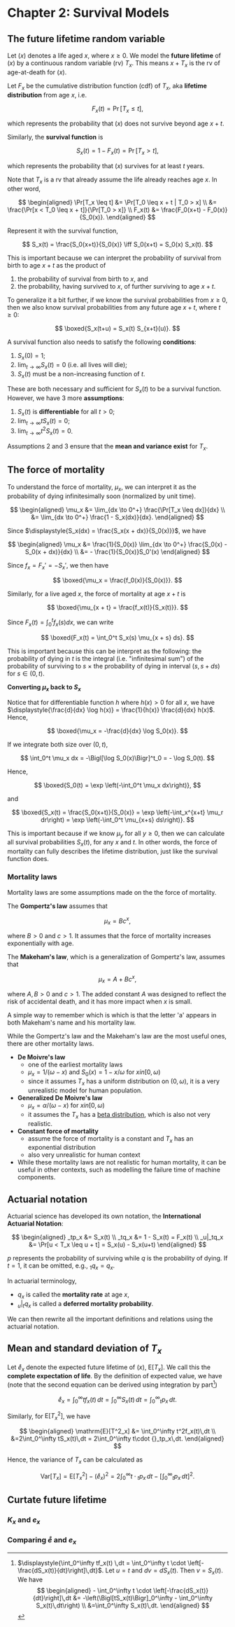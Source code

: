 # Chapter 2: Survival Models

## The future lifetime random variable
Let $(x)$ denotes a life aged $x$, where $x \geq 0$. We model the **future lifetime** of $(x)$ by a continuous random variable (rv) $T_x$. This means $x + T_x$ is the rv of age-at-death for $(x)$.

Let $F_x$ be the cumulative distribution function (cdf) of $T_x$, aka **lifetime distribution** from age $x$, i.e.

$$
  F_x(t) = \Pr[T_x \leq t],
$$

which represents the probability that $(x)$ does not survive beyond age $x + t$.

Similarly, the **survival function** is

$$
  S_x(t) = 1 - F_x(t) = \Pr[T_x > t],
$$

which represents the probability that $(x)$ survives for at least $t$ years.

Note that $T_x$ is a rv that already assume the life already reaches age $x$. In other word,

$$
  \begin{aligned}
    \Pr[T_x \leq t] &= \Pr[T_0 \leq x + t | T_0 > x] \\
    &= \frac{\Pr[x < T_0 \leq x + t]}{\Pr[T_0 > x]} \\
    F_x(t) &= \frac{F_0(x+t) - F_0(x)}{S_0(x)}.
  \end{aligned}
$$

Represent it with the survival function,

$$
    S_x(t) = \frac{S_0(x+t)}{S_0(x)} \iff S_0(x+t) = S_0(x) S_x(t).
$$

This is important because we can interpret the probability of survival from birth to age $x + t$ as the product of
1. the probability of survival from birth to $x$, and 
2. the probability, having survived to $x$, of further surviving to age $x+t$.

To generalize it a bit further, if we know the survival probabilities from $x \geq 0$, then we also know survival probabilities from any future age $x + t$, where $t \geq 0$:

$$
    \boxed{S_x(t+u) = S_x(t) S_{x+t}(u)}.
$$

A survival function also needs to satisfy the following **conditions**:
1. $S_x(0) = 1$;
2. $\lim_{t \to \infty} S_x(t) = 0$ (i.e. all lives will die);
3. $S_x(t)$ must be a non-increasing function of $t$.

These are both necessary and sufficient for $S_x(t)$ to be a survival function. However, we have 3 more **assumptions**:
1. $S_x(t)$ is **differentiable** for all $t > 0$;
2. $\lim_{t \to \infty} t S_x(t) = 0$;
3. $\lim_{t \to \infty} t^2 S_x(t) = 0$.

Assumptions 2 and 3 ensure that the **mean and variance exist** for $T_x$.

## The force of mortality
To understand the force of mortality, $\mu_x$, we can interpret it as the probability of dying infinitesimally soon (normalized by unit time).

$$
  \begin{aligned}
    \mu_x &= \lim_{dx \to 0^+} \frac{\Pr[T_x \leq dx]}{dx} \\
    &= \lim_{dx \to 0^+} \frac{1 - S_x(dx)}{dx}.
  \end{aligned}
$$

Since $\displaystyle{S_x(dx) = \frac{S_x(x + dx)}{S_0(x)}}$, we have

$$
  \begin{aligned}
    \mu_x &= \frac{1}{S_0(x)} \lim_{dx \to 0^+} \frac{S_0(x) - S_0(x + dx)}{dx} \\
    &= - \frac{1}{S_0(x)}S_0'(x)
  \end{aligned}
$$

Since $f_x = F_x' = -S_x'$, we then have

$$
  \boxed{\mu_x = \frac{f_0(x)}{S_0(x)}}.
$$

Similarly, for a live aged $x$, the force of mortality at age $x+t$ is

$$
  \boxed{\mu_{x + t} = \frac{f_x(t)}{S_x(t)}}.
$$

Since $F_x(t) = \int_0^t f_x(s) dx$, we can write

$$
  \boxed{F_x(t) = \int_0^t S_x(s) \mu_{x + s} ds}.
$$

This is important because this can be interpret as the following: the probability of dying in $t$ is the integral (i.e. "infinitesimal sum") of the probability of surviving to $s$ $\times$ the probability of dying in interval $(s, s+ds)$ for $s \in (0, t)$.

**Converting $\mu_x$ back to $S_x$**

Notice that for differentiable function $h$ where $h(x) > 0$ for all $x$, we have $\displaystyle{\frac{d}{dx} \log h(x)} = \frac{1}{h(x)} \frac{d}{dx} h(x)$. Hence,

$$
  \boxed{\mu_x = -\frac{d}{dx} \log S_0(x)}.
$$

If we integrate both size over $(0, t)$,

$$
  \int_0^t \mu_x dx = -\Bigl[\log S_0(x)\Bigr]^t_0 = - \log S_0(t).
$$

Hence,

$$
  \boxed{S_0(t) = \exp \left(-\int_0^t \mu_x dx\right)},
$$

and 

$$
  \boxed{S_x(t) = \frac{S_0(x+t)}{S_0(x)} = \exp \left(-\int_x^{x+t} \mu_r dr\right) = \exp \left(-\int_0^t \mu_{x+s} ds\right)}.
$$

This is important because if we know $\mu_y$ for all $y \geq 0$, then we can calculate all survival probabilities $S_x(t)$, for any $x$ and $t$. 
In other words, the force of mortality can fully describes the lifetime distribution, just like the survival function does.

### Mortality laws

Mortality laws are some assumptions made on the the force of mortality.

The **Gompertz's law** assumes that

$$
  \mu_x = Bc^x,
$$

where $B > 0$ and $c > 1$. It assumes that the force of mortality increases exponentially with age.

The **Makeham's law**, which is a generalization of Gompertz's law, assumes that 

$$
  \mu_x = A + Bc^x,
$$

where $A,B > 0$ and $c > 1$. The added constant $A$ was designed to reflect the risk of accidental death, and it has more impact when $x$ is small. 

A simple way to remember which is which is that the letter 'a' appears in both Makeham's name and his mortality law.

While the Gompertz's law and the Makeham's law are the most useful ones, there are other mortality laws.
- **De Moivre's law**
  - one of the earliest mortality laws
  - $\mu_x = 1 / (\omega - x)$ and $S_0(x) = 1 - x / \omega$ for $x in [0, \omega)$
  - since it assumes $T_x$ has a uniform distribution on $(0, \omega)$, it is a very unrealistic model for human population.
- **Generalized De Moivre's law**
  - $\mu_x = \alpha / (\omega - x)$ for $x in [0, \omega)$
  - it assumes the $T_x$ has a [beta distribution](https://en.wikipedia.org/wiki/Beta_distribution), which is also not very realistic.
- **Constant force of mortality**
  - assume the force of mortality is a constant and $T_x$ has an exponential distribution
  - also very unrealistic for human context
- While these mortality laws are not realistic for human mortality, it can be useful in other contexts, such as modelling the failure time of machine components.


## Actuarial notation

Actuarial science has developed its own notation, the **International Actuarial Notation**:

$$
  \begin{aligned}
    _tp_x &= S_x(t) \\
    _tq_x &= 1 - S_x(t) = F_x(t) \\
    _u|_tq_x &= \Pr[u < T_x \leq u + t] = S_x(u) - S_x(u+t)
  \end{aligned}
$$

$p$ represents the probability of surviving while $q$ is the probability of dying. If $t = 1$, it can be omitted, e.g., $_1q_x = q_x$.

In actuarial terminology, 
- $q_x$ is called the **mortality rate** at age $x$,
- $_u|_tq_x$ is called a **deferred mortality probability**.

We can then rewrite all the important definitions and relations using the actuarial notation.
## Mean and standard deviation of $T_x$

Let $\mathring{e}_x$ denote the expected future lifetime of $(x)$, $\mathrm{E}[T_x]$. We call this the **complete expectation of life**. By the definition of expected value, we have (note that the second equation can be derived using integration by part[^bypart])

$$
  \mathring{e}_x = \int_0^\infty tf_x(t) \,dt = \int_0^\infty S_x(t) \,dt = \int_0^\infty {}_tp_x \,dt.
$$

[^bypart]:
    $\displaystyle{\int_0^\infty tf_x(t) \,dt = \int_0^\infty t \cdot \left[-\frac{dS_x(t)}{dt}\right]\,dt}$. Let $u = t$ and $dv = dS_x(t)$. Then $v = S_x(t)$. We have
    $$
      \begin{aligned}
        - \int_0^\infty t \cdot \left[-\frac{dS_x(t)}{dt}\right]\,dt &= -\left(\Bigl[tS_x(t)\Bigr]_0^\infty - \int_0^\infty S_x(t)\,dt\right) \\
        &=\int_0^\infty S_x(t)\,dt.
      \end{aligned}
    $$

Similarly, for $\mathrm{E}[T^2_x]$, we have

$$
  \begin{aligned}
    \mathrm{E}[T^2_x] &= \int_0^\infty t^2f_x(t)\,dt \\
    &=2\int_0^\infty tS_x(t)\,dt = 2\int_0^\infty  t\cdot {}_tp_x\,dt.
  \end{aligned}
$$

Hence, the variance of $T_x$ can be calculated as

$$
  \mathrm{Var}[T_x] = \mathrm{E}[T^2_x] - (\mathring{e}_x)^2 = 2\int_0^\infty  t\cdot {}_tp_x\,dt - \left[\int_0^\infty {}_tp_x \,dt\right]^2.
$$


## Curtate future lifetime
### $K_x$ and $e_x$

### Comparing $\mathring{e}$ and $e_x$
 
